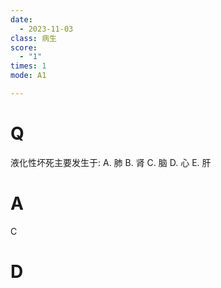 ```yaml
---
date:
  - 2023-11-03
class: 病生
score:
  - "1"
times: 1
mode: A1

---
```



# Q
液化性坏死主要发生于:
A. 肺
B. 肾
C. 脑
D. 心
E. 肝


# A
C





# D